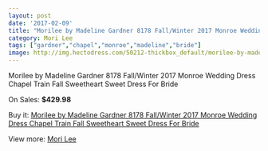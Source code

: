 ```yaml
---
layout: post
date: '2017-02-09'
title: "Morilee by Madeline Gardner 8178 Fall/Winter 2017 Monroe Wedding Dress Chapel Train Fall Sweetheart Sweet Dress For Bride"
category: Mori Lee
tags: ["gardner","chapel","monroe","madeline","bride"]
image: http://img.hectodress.com/50212-thickbox_default/morilee-by-madeline-gardner-8178-fall-winter-2017-monroe-wedding-dress-chapel-train-fall-sweetheart-sweet-dress-for-bride.jpg
---
```

Morilee by Madeline Gardner 8178 Fall/Winter 2017 Monroe Wedding Dress Chapel Train Fall Sweetheart Sweet Dress For Bride

On Sales: **$429.98**
<a href="https://www.hectodress.com/mori-lee/15943-morilee-by-madeline-gardner-8178-fall-winter-2017-monroe-wedding-dress-chapel-train-fall-sweetheart-sweet-dress-for-bride.html"><amp-img layout="responsive" width="600" height="600" src="//img.hectodress.com/50212-thickbox_default/morilee-by-madeline-gardner-8178-fall-winter-2017-monroe-wedding-dress-chapel-train-fall-sweetheart-sweet-dress-for-bride.jpg" alt="Morilee by Madeline Gardner 8178 Fall/Winter 2017 Monroe Wedding Dress Chapel Train Fall Sweetheart Sweet Dress For Bride 0" /></a>
<a href="https://www.hectodress.com/mori-lee/15943-morilee-by-madeline-gardner-8178-fall-winter-2017-monroe-wedding-dress-chapel-train-fall-sweetheart-sweet-dress-for-bride.html"><amp-img layout="responsive" width="600" height="600" src="//img.hectodress.com/50215-thickbox_default/morilee-by-madeline-gardner-8178-fall-winter-2017-monroe-wedding-dress-chapel-train-fall-sweetheart-sweet-dress-for-bride.jpg" alt="Morilee by Madeline Gardner 8178 Fall/Winter 2017 Monroe Wedding Dress Chapel Train Fall Sweetheart Sweet Dress For Bride 1" /></a>
<a href="https://www.hectodress.com/mori-lee/15943-morilee-by-madeline-gardner-8178-fall-winter-2017-monroe-wedding-dress-chapel-train-fall-sweetheart-sweet-dress-for-bride.html"><amp-img layout="responsive" width="600" height="600" src="//img.hectodress.com/50214-thickbox_default/morilee-by-madeline-gardner-8178-fall-winter-2017-monroe-wedding-dress-chapel-train-fall-sweetheart-sweet-dress-for-bride.jpg" alt="Morilee by Madeline Gardner 8178 Fall/Winter 2017 Monroe Wedding Dress Chapel Train Fall Sweetheart Sweet Dress For Bride 2" /></a>
<a href="https://www.hectodress.com/mori-lee/15943-morilee-by-madeline-gardner-8178-fall-winter-2017-monroe-wedding-dress-chapel-train-fall-sweetheart-sweet-dress-for-bride.html"><amp-img layout="responsive" width="600" height="600" src="//img.hectodress.com/50213-thickbox_default/morilee-by-madeline-gardner-8178-fall-winter-2017-monroe-wedding-dress-chapel-train-fall-sweetheart-sweet-dress-for-bride.jpg" alt="Morilee by Madeline Gardner 8178 Fall/Winter 2017 Monroe Wedding Dress Chapel Train Fall Sweetheart Sweet Dress For Bride 3" /></a>

Buy it: [Morilee by Madeline Gardner 8178 Fall/Winter 2017 Monroe Wedding Dress Chapel Train Fall Sweetheart Sweet Dress For Bride](https://www.hectodress.com/mori-lee/15943-morilee-by-madeline-gardner-8178-fall-winter-2017-monroe-wedding-dress-chapel-train-fall-sweetheart-sweet-dress-for-bride.html "Morilee by Madeline Gardner 8178 Fall/Winter 2017 Monroe Wedding Dress Chapel Train Fall Sweetheart Sweet Dress For Bride")

View more: [Mori Lee](https://www.hectodress.com/120-mori-lee "Mori Lee")